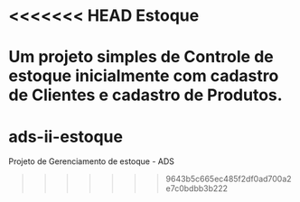 <<<<<<< HEAD
Estoque
=======

Um projeto simples de Controle de estoque inicialmente com cadastro de Clientes e cadastro de Produtos.
=======
ads-ii-estoque
==============

Projeto de Gerenciamento de estoque - ADS
>>>>>>> 9643b5c665ec485f2df0ad700a2e7c0bdbb3b222
